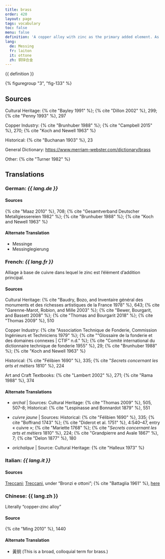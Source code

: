 ```yaml
---
title: brass
order: 420
layout: page
tags: vocabulary
toc: false
menu: false
definition: 'A copper alloy with zinc as the primary added element. As with bronzes, there are a wide variety of brass alloys.'
lang:
  de: Messing
  fr: laiton
  it: ottone
  zh: 铜锌合金
---
```


{{ definition }}

{% figuregroup "3", "fig-133" %}

## Sources

Cultural Heritage: {% cite "Bayley 1991" %}; {% cite "Dillon 2002" %}, 299; {% cite "Penny 1993" %}, 297

Copper Industry: {% cite "Brunhuber 1988" %}; {% cite "Campbell 2015" %}, 270; {% cite "Koch and Newell 1963" %}

Historical: {% cite "Buchanan 1903" %}, 23

General Dictionary: <https://www.merriam-webster.com/dictionary/brass>

Other: {% cite "Turner 1982" %}

## Translations

<div class="accordion">

### **German**: *{{ lang.de }}*

#### Sources

{% cite "Maaz 2010" %}, 708; {% cite "Gesamtverband Deutscher Metallgiessereien 1982" %}; {% cite "Brunhuber 1988" %}; {% cite "Koch and Newell 1963" %}

#### Alternate Translation

- Messinge
- Messinglegierung

### **French**: *{{ lang.fr }}*

Alliage à base de cuivre dans lequel le zinc est l’élément d’addition principal.

#### Sources

Cultural Heritage: {% cite "Baudry, Bozo, and Inventaire général des monuments et des richesses artistiques de la France 1978" %}, 643; {% cite "Garenne-Marot, Robion, and Mille 2003" %}; {% cite "Bewer, Bourgarit, and Bassett 2008" %}; {% cite "Thomas and Bourgarit 2018" %}; {% cite "Thomas 2009" %}, 510

Copper Industry: {% cite "Association Technique de Fonderie, Commission Ingénieurs et Techniciens 1979" %}; {% cite "“Glossaire de la fonderie et des domaines connexes | CTIF” n.d." %}; {% cite "Comité international du dictionnaire technique de fonderie 1955" %}, 29; {% cite "Brunhuber 1988" %}; {% cite "Koch and Newell 1963" %}

Historical: {% cite "Félibien 1690" %}, 335; {% cite "*Secrets concernant les arts et métiers* 1810" %}, 224

Art and Craft Textbooks: {% cite "Lambert 2002" %}, 271; {% cite "Rama 1988" %}, 374

#### Alternate Translations

- *archal* | Sources: Cultural Heritage: {% cite "Thomas 2009" %}, 505, 507–8; Historical: {% cite "Lespinasse and Bonnardot 1879" %}, 551

- *cuivre jaune* | Sources: Historical: {% cite "Félibien 1690" %}, 335; {% cite "Boffrand 1743" %}; {% cite "Diderot et al. 1751" %}, 4:540–47, entry « cuivre »; {% cite "Mariette 1768" %}; {% cite "*Secrets concernant les arts et métiers* 1810" %}, 224; {% cite "Grandpierre and Avale 1867" %}, 7; {% cite "Delon 1877" %}, 180

- *orichalque* | Source: Cultural Heritage: {% cite "Halleux 1973" %}

### **Italian**: *{{ lang.it }}*

#### Sources

[Treccani](http://www.treccani.it/vocabolario/ottone/); [Treccani](https://www.treccani.it/enciclopedia/fusione_%28Enciclopedia-Italiana%29/), under “Bronzi e ottoni”; {% cite "Battaglia 1961" %}, [here](http://www.gdli.it/pdf_viewer/Scripts/pdf.js/web/viewer.asp?file=/PDF/GDLI12/GDLI_12_ocr_295.pdf&parola=ottone)

### **Chinese**: {{ lang.zh }}

Literally “copper-zinc alloy”

#### Source

{% cite "Ming 2010" %}, 1440

#### Alternate Translation

- 黃铜 (This is a broad, colloquial term for brass.)

</div>
